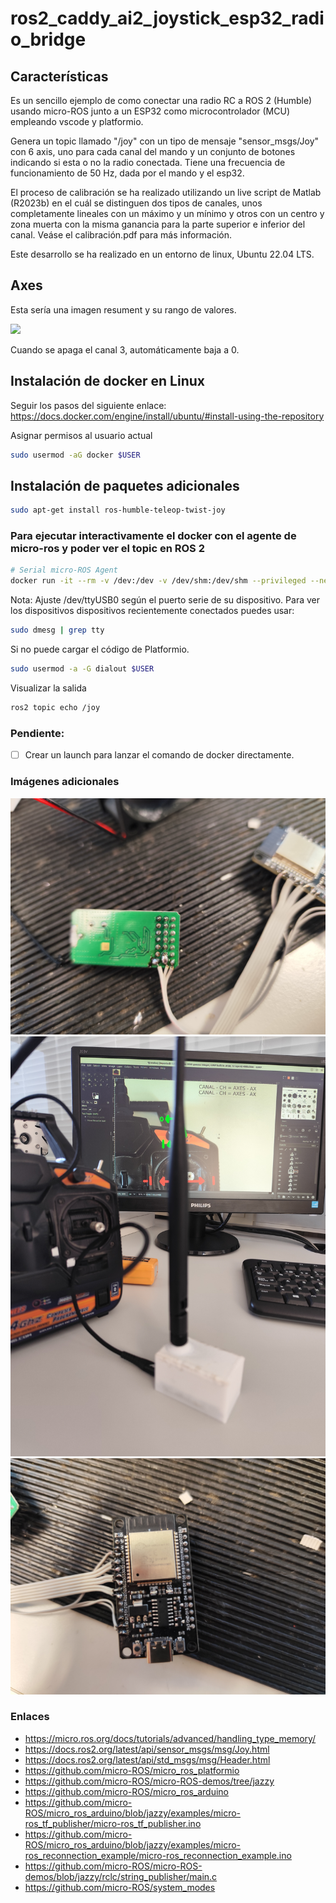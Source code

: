 # ros2_caddy_ai2_joystick_esp32_radio_bridge


## Características

Es un sencillo ejemplo de como conectar una radio RC a ROS 2 (Humble) usando micro-ROS junto a un ESP32 como microcontrolador (MCU) empleando vscode y platformio.

Genera un topic llamado "/joy" con un tipo de mensaje "sensor_msgs/Joy" con 6 axis, uno para cada canal del mando y un conjunto de botones indicando si esta o no la radio conectada. Tiene una frecuencia de funcionamiento de 50 Hz, dada por el mando y el esp32.

El proceso de calibración se ha realizado utilizando un live script de Matlab (R2023b) en el cuál se distinguen dos tipos de canales, unos completamente lineales con un máximo y un mínimo y otros con un centro y zona muerta con la misma ganancia para la parte superior e inferior del canal. Veáse el calibración.pdf para más información.

Este desarrollo se ha realizado en un entorno de linux, Ubuntu 22.04 LTS.

## Axes

Esta sería una imagen resument y su rango de valores.

![](img/canales.jpg)

Cuando se apaga el canal 3, automáticamente baja a 0.

## Instalación de docker en Linux

Seguir los pasos del siguiente enlace: https://docs.docker.com/engine/install/ubuntu/#install-using-the-repository

Asignar permisos al usuario actual
```bash
sudo usermod -aG docker $USER
```

## Instalación de paquetes adicionales

```bash
sudo apt-get install ros-humble-teleop-twist-joy
```

### Para ejecutar interactivamente el docker con el agente de micro-ros y poder ver el topic en ROS 2

```bash
# Serial micro-ROS Agent
docker run -it --rm -v /dev:/dev -v /dev/shm:/dev/shm --privileged --net=host microros/micro-ros-agent:$ROS_DISTRO serial --dev /dev/ttyUSB0
```

Nota: Ajuste /dev/ttyUSB0 según el puerto serie de su dispositivo. Para ver los dispositivos dispositivos recientemente conectados puedes usar:

```bash
sudo dmesg | grep tty
```

Si no puede cargar el código de Platformio.

```bash
sudo usermod -a -G dialout $USER
```

Visualizar la salida
```bash
ros2 topic echo /joy
```
### Pendiente:

- [ ] Crear un launch para lanzar el comando de docker directamente.

### Imágenes adicionales

![](img/radio.jpg)
![](img/caja_radio.jpg)
![](img/esp32.jpg)


### Enlaces
- https://micro.ros.org/docs/tutorials/advanced/handling_type_memory/
- https://docs.ros2.org/latest/api/sensor_msgs/msg/Joy.html
- https://docs.ros2.org/latest/api/std_msgs/msg/Header.html
- https://github.com/micro-ROS/micro_ros_platformio
- https://github.com/micro-ROS/micro-ROS-demos/tree/jazzy
- https://github.com/micro-ROS/micro_ros_arduino
- https://github.com/micro-ROS/micro_ros_arduino/blob/jazzy/examples/micro-ros_tf_publisher/micro-ros_tf_publisher.ino
- https://github.com/micro-ROS/micro_ros_arduino/blob/jazzy/examples/micro-ros_reconnection_example/micro-ros_reconnection_example.ino
- https://github.com/micro-ROS/micro-ROS-demos/blob/jazzy/rclc/string_publisher/main.c
- https://github.com/micro-ROS/system_modes